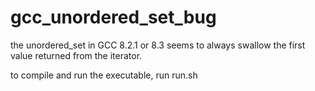 # gcc_unordered_set_bug

the unordered_set in GCC 8.2.1 or 8.3 seems to always swallow the first value returned from the iterator.

to compile and run the executable, run run.sh
